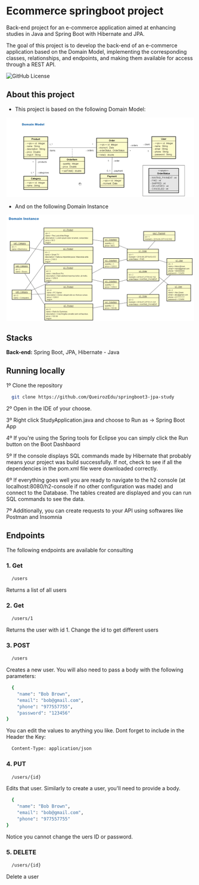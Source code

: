
# Ecommerce springboot project

Back-end project for an e-commerce application aimed at enhancing studies in Java and Spring Boot with Hibernate and JPA.

The goal of this project is to develop the back-end of an e-commerce application based on the Domain Model, implementing the corresponding classes, relationships, and endpoints, and making them available for access through a REST API.

![GitHub License](https://img.shields.io/github/license/QueirozEdu/springboot3-jpa-study)




## About this project
- This project is based on the following Domain Model:


 ![Domain Model](https://github.com/QueirozEdu/assets/blob/main/DomainModel.png "Domain Model")

- And on the following Domain Instance

 ![Domain Instance](https://github.com/QueirozEdu/assets/blob/main/DomainInstace.png "Domain Instance")





## Stacks

**Back-end:** Spring Boot, JPA, Hibernate - Java


## Running locally

1º Clone the repository

```bash
  git clone https://github.com/QueirozEdu/springboot3-jpa-study
```

2º Open in the IDE of your choose.

3º Right click StudyApplication.java and choose to Run as -> Spring Boot App

4º If you're using the Spring tools for Eclipse you can simply click the Run button on the Boot Dashbaord

5º If the console displays SQL commands made by Hibernate that probably means your project was build successfully. If not, check to see if all the dependencies in the pom.xml file were downloaded correctly.   

6º If everything goes well you are ready to navigate to the h2 console (at localhost:8080/h2-console if no other configuration was made) and connect to the Database. The tables created are displayed and you can run SQL commands to see the data.

7º Additionally, you can create requests to your API using softwares like Postman and Insomnia 




 



## Endpoints

The following endpoints are available for consulting

### 1. Get
```bash
  /users
```
Returns a list of all users

### 2. Get
```bash
  /users/1
```
Returns the user with id 1. Change the id to get different users

### 3. POST
```bash
  /users
```
Creates a new user. You will also need to pass a body with the following parameters:
```bash
  { 
    "name": "Bob Brown", 
    "email": "bob@gmail.com", 
    "phone": "977557755", 
    "password": "123456" 
}
```
You can edit the values to anything you like. 
Dont forget to include in the Header the Key: 
```bash
  Content-Type: application/json
```

### 4. PUT
```bash
  /users/{id}
```
Edits that user. Similarly to create a user, you'll need to provide a body.
```bash
  { 
    "name": "Bob Brown", 
    "email": "bob@gmail.com", 
    "phone": "977557755" 
}
```
Notice you cannot change the uers ID or password.

### 5. DELETE
```bash
  /users/{id}
```
Delete a user
